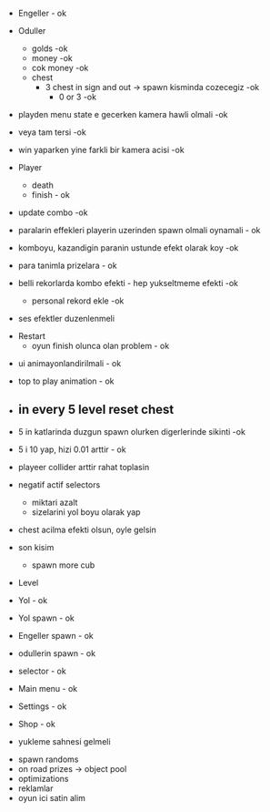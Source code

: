 * Engeller - ok
* Oduller 
  * golds -ok
  * money -ok
  * cok money -ok
  * chest 
    * 3 chest in sign and out -> spawn kisminda cozecegiz -ok
      * 0 or 3 -ok
  
* playden menu state e gecerken kamera hawli olmali -ok
* veya tam tersi -ok
* win yaparken yine farkli bir kamera acisi -ok

* Player
  * death
  * finish - ok
  
- update combo -ok

- paralarin effekleri playerin uzerinden spawn olmali oynamali - ok
- komboyu, kazandigin paranin ustunde efekt olarak koy -ok
- para tanimla prizelara - ok
- belli rekorlarda kombo efekti - hep yukseltmeme efekti -ok
  - personal rekord ekle -ok

- ses efektler duzenlenmeli

* Restart
  * oyun finish olunca olan problem - ok 

- ui animayonlandirilmali - ok
- top to play animation - ok

- in every 5 level reset chest
  - 
- 5 in katlarinda duzgun spawn olurken digerlerinde sikinti -ok
- 5 i 10 yap, hizi 0.01 arttir - ok

- playeer collider arttir rahat toplasin
- negatif actif selectors
  - miktari azalt
  - sizelarini yol boyu olarak yap
- chest acilma efekti olsun, oyle gelsin

* son kisim 
  * spawn more cub

* Level

* Yol - ok
* Yol spawn - ok
* Engeller spawn - ok
* odullerin spawn - ok
* selector - ok

* Main menu - ok
* Settings - ok
* Shop - ok

- yukleme sahnesi gelmeli

* spawn randoms
* on road prizes -> object pool
* optimizations
* reklamlar
* oyun ici satin alim


